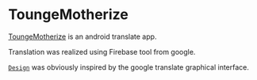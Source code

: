 # ToungeMotherize
[ToungeMotherize](C:\Users\SCC\AndroidStudioProjects\ToungeMotherize\app\src\main\java\com\example\toungemotherize\MainActivity.java) is an android translate app.

Translation was realized using Firebase tool from google.

[`Design`](C:\Users\SCC\AndroidStudioProjects\ToungeMotherize\app\src\main\res\layout\activity_main.xml) was obviously inspired by the google translate graphical interface.
